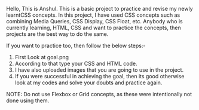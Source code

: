 Hello, This is Anshul. 
This is a basic project to practice and revise my newly learntCSS concepts. 
In this project, I have used CSS concepts such as combining Media Queries, CSS Display, CSS Float, etc.
Anybody who is currently learning, HTML, CSS and want to practice the concepts, then projects are the best way to do the same.

If you want to practice too, then follow the below steps:-
1. First Look at goal.png
2. According to that type your CSS and HTML code.
3. I have also uploaded images that you are going to use in the project.
4. If you were successful in achieving the goal, then its good otherwise look at my codes and solve your doubts and practice again.

NOTE: Do not use Flexbox or Grid concepts, as these were intentionally not done using them.
   
